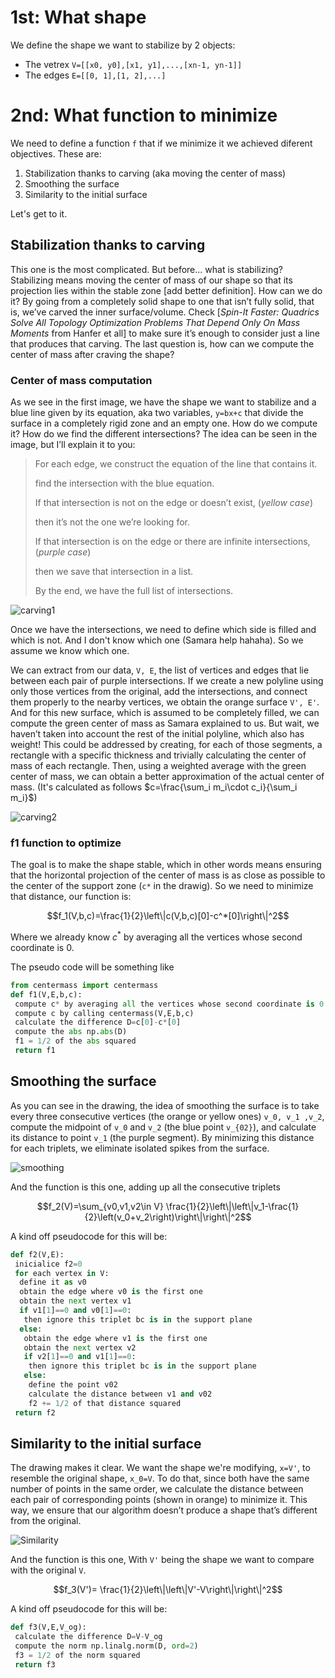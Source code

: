 # 1st: What shape 
We define the shape we want to stabilize by 2 objects:
 - The vetrex `V=[[x0, y0],[x1, y1],...,[xn-1, yn-1]]`
 - The edges `E=[[0, 1],[1, 2],...]`


# 2nd: What function to minimize
We need to define a function `f` that if we minimize it we achieved diferent objectives. These are:
 1. Stabilization thanks to carving (aka moving the center of mass)
 2. Smoothing the surface
 3. Similarity to the initial surface

Let's get to it.

## Stabilization thanks to carving
This one is the most complicated. But before... what is stabilizing? Stabilizing means moving the center of mass of our shape so that its projection lies within the stable zone \[add better definition\]. How can we do it? By going from a completely solid shape to one that isn’t fully solid, that is, we’ve carved the inner surface/volume. Check \[_Spin-It Faster: Quadrics Solve All Topology Optimization Problems That Depend Only On Mass Moments_ from Hanfer et all\] to make sure it’s enough to consider just a line that produces that carving. The last question is, how can we compute the center of mass after craving the shape?

### Center of mass computation

As we see in the first image, we have the shape we want to stabilize and a blue line given by its equation, aka two variables, `y=bx+c` that divide the surface in a completely rigid zone and an empty one. How do we compute it? How do we find the different intersections? The idea can be seen in the image, but I’ll explain it to you:

> For each edge, we construct the equation of the line that contains it.
> 
> find the intersection with the blue equation.
> 
> If that intersection is not on the edge or doesn’t exist, (*yellow case*)
> 
> then it’s not the one we’re looking for.
> 
> If that intersection is on the edge or there are infinite intersections, (*purple case*)
> 
> then we save that intersection in a list.
> 
> By the end, we have the full list of intersections.

![carving1](assets/carving1.png)

Once we have the intersections, we need to define which side is filled and which is not. And I don't know which one (Samara help hahaha). So we assume we know which one.

We can extract from our data, `V, E`, the list of vertices and edges that lie between each pair of purple intersections. If we create a new polyline using only those vertices from the original, add the intersections, and connect them properly to the nearby vertices, we obtain the orange surface `V', E'`. And for this new surface, which is assumed to be completely filled, we can compute the green center of mass as Samara explained to us. But wait, we haven’t taken into account the rest of the initial polyline, which also has weight! This could be addressed by creating, for each of those segments, a rectangle with a specific thickness and trivially calculating the center of mass of each rectangle. Then, using a weighted average with the green center of mass, we can obtain a better approximation of the actual center of mass. (It's calculated as follows $c=\frac{\sum_i m_i\cdot c_i}{\sum_i m_i}$)

![carving2](assets/carving2.png)

### f1 function to optimize
The goal is to make the shape stable, which in other words means ensuring that the horizontal projection of the center of mass is as close as possible to the center of the support zone (`c*` in the drawig). So we need to minimize that distance, our function is:

$$f_1(V,b,c)=\frac{1}{2}\left\|c(V,b,c)[0]-c^*[0]\right\|^2$$

Where we already know $c^*$ by averaging all the vertices whose second coordinate is 0.

The pseudo code will be something like
```python
from centermass import centermass
def f1(V,E,b,c):
 compute c* by averaging all the vertices whose second coordinate is 0
 compute c by calling centermass(V,E,b,c)
 calculate the difference D=c[0]-c*[0]
 compute the abs np.abs(D)
 f1 = 1/2 of the abs squared
 return f1
```


## Smoothing the surface
As you can see in the drawing, the idea of smoothing the surface is to take every three consecutive vertices (the orange or yellow ones) `v_0, v_1 ,v_2`, compute the midpoint of `v_0` and `v_2` (the blue point `v_{02}`), and calculate its distance to point `v_1` (the purple segment). By minimizing this distance for each triplets, we eliminate isolated spikes from the surface.

![smoothing](assets/smoothing.png)

And the function is this one, adding up all the consecutive triplets

$$f_2(V)=\sum_{v0,v1,v2\in V} \frac{1}{2}\left\|\left\|v_1-\frac{1}{2}\left(v_0+v_2\right)\right\|\right\|^2$$

A kind off pseudocode for this will be:

```python
def f2(V,E):
 inicialice f2=0
 for each vertex in V:
  define it as v0
  obtain the edge where v0 is the first one
  obtain the next vertex v1
  if v1[1]==0 and v0[1]==0:
   then ignore this triplet bc is in the support plane
  else:
   obtain the edge where v1 is the first one
   obtain the next vertex v2
   if v2[1]==0 and v1[1]==0:
    then ignore this triplet bc is in the support plane
   else:
    define the point v02
    calculate the distance between v1 and v02
    f2 += 1/2 of that distance squared
 return f2
```


## Similarity to the initial surface
The drawing makes it clear. We want the shape we're modifying, `x=V'`, to resemble the original shape, `x_0=V`. To do that, since both have the same number of points in the same order, we calculate the distance between each pair of corresponding points (shown in orange) to minimize it. This way, we ensure that our algorithm doesn’t produce a shape that’s different from the original.

![Similarity](assets/Similarity.png)

And the function is this one, With `V'` being the shape we want to compare with the original `V`.

$$f_3(V')= \frac{1}{2}\left\|\left\|V'-V\right\|\right\|^2$$

A kind off pseudocode for this will be:

```python
def f3(V,E,V_og):
 calculate the difference D=V-V_og
 compute the norm np.linalg.norm(D, ord=2)
 f3 = 1/2 of the norm squared
 return f3
```
